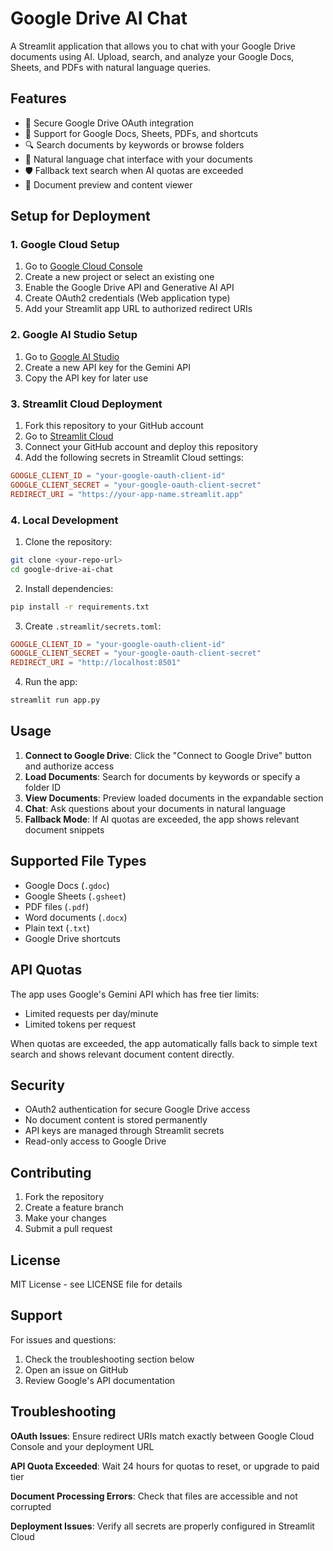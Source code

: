 # Google Drive AI Chat

A Streamlit application that allows you to chat with your Google Drive documents using AI. Upload, search, and analyze your Google Docs, Sheets, and PDFs with natural language queries.

## Features

- 🔐 Secure Google Drive OAuth integration
- 📂 Support for Google Docs, Sheets, PDFs, and shortcuts
- 🔍 Search documents by keywords or browse folders
- 💬 Natural language chat interface with your documents
- 🛡️ Fallback text search when AI quotas are exceeded
- 📄 Document preview and content viewer

## Setup for Deployment

### 1. Google Cloud Setup

1. Go to [Google Cloud Console](https://console.cloud.google.com/)
2. Create a new project or select an existing one
3. Enable the Google Drive API and Generative AI API
4. Create OAuth2 credentials (Web application type)
5. Add your Streamlit app URL to authorized redirect URIs

### 2. Google AI Studio Setup

1. Go to [Google AI Studio](https://aistudio.google.com/)
2. Create a new API key for the Gemini API
3. Copy the API key for later use

### 3. Streamlit Cloud Deployment

1. Fork this repository to your GitHub account
2. Go to [Streamlit Cloud](https://streamlit.io/cloud)
3. Connect your GitHub account and deploy this repository
4. Add the following secrets in Streamlit Cloud settings:

```toml
GOOGLE_CLIENT_ID = "your-google-oauth-client-id"
GOOGLE_CLIENT_SECRET = "your-google-oauth-client-secret"
REDIRECT_URI = "https://your-app-name.streamlit.app"
```

### 4. Local Development

1. Clone the repository:
```bash
git clone <your-repo-url>
cd google-drive-ai-chat
```

2. Install dependencies:
```bash
pip install -r requirements.txt
```

3. Create `.streamlit/secrets.toml`:
```toml
GOOGLE_CLIENT_ID = "your-google-oauth-client-id"
GOOGLE_CLIENT_SECRET = "your-google-oauth-client-secret" 
REDIRECT_URI = "http://localhost:8501"
```

4. Run the app:
```bash
streamlit run app.py
```

## Usage

1. **Connect to Google Drive**: Click the "Connect to Google Drive" button and authorize access
2. **Load Documents**: Search for documents by keywords or specify a folder ID
3. **View Documents**: Preview loaded documents in the expandable section
4. **Chat**: Ask questions about your documents in natural language
5. **Fallback Mode**: If AI quotas are exceeded, the app shows relevant document snippets

## Supported File Types

- Google Docs (`.gdoc`)
- Google Sheets (`.gsheet`)
- PDF files (`.pdf`)
- Word documents (`.docx`)
- Plain text (`.txt`)
- Google Drive shortcuts

## API Quotas

The app uses Google's Gemini API which has free tier limits:
- Limited requests per day/minute
- Limited tokens per request

When quotas are exceeded, the app automatically falls back to simple text search and shows relevant document content directly.

## Security

- OAuth2 authentication for secure Google Drive access
- No document content is stored permanently
- API keys are managed through Streamlit secrets
- Read-only access to Google Drive

## Contributing

1. Fork the repository
2. Create a feature branch
3. Make your changes
4. Submit a pull request

## License

MIT License - see LICENSE file for details

## Support

For issues and questions:
1. Check the troubleshooting section below
2. Open an issue on GitHub
3. Review Google's API documentation

## Troubleshooting

**OAuth Issues**: Ensure redirect URIs match exactly between Google Cloud Console and your deployment URL

**API Quota Exceeded**: Wait 24 hours for quotas to reset, or upgrade to paid tier

**Document Processing Errors**: Check that files are accessible and not corrupted

**Deployment Issues**: Verify all secrets are properly configured in Streamlit Cloud
